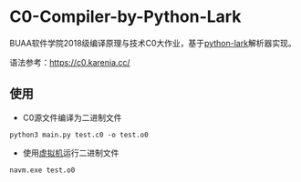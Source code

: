 # C0-Compiler-by-Python-Lark

BUAA软件学院2018级编译原理与技术C0大作业，基于[python-lark](https://github.com/lark-parser/lark)解析器实现。

语法参考：https://c0.karenia.cc/
## 使用

* C0源文件编译为二进制文件
```
python3 main.py test.c0 -o test.o0
```

* 使用[虚拟机](https://github.com/BUAA-SE-Compiling/natrium/releases)运行二进制文件
```
navm.exe test.o0
```
